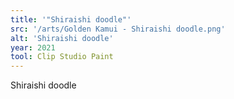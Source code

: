 ```yaml
---
title: '"Shiraishi doodle"'
src: '/arts/Golden Kamui - Shiraishi doodle.png'
alt: 'Shiraishi doodle'
year: 2021
tool: Clip Studio Paint
---
```


Shiraishi doodle
